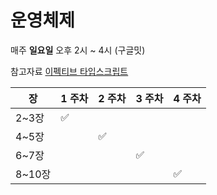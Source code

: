 # 운영체제


매주 **일요일** 오후 2시 ~ 4시 (구글밋)

참고자료 [이펙티브 타입스크립트](http://www.kyobobook.co.kr/product/detailViewKor.laf?ejkGb=KOR&mallGb=KOR&barcode=9791158903589)

|장|1 주차|2 주차|3 주차|4 주차|
|---|---|---|---|---|
|2~3장|✅|||||||
|4~5장||✅|||||
|6~7장|||✅|||
|8~10장||||✅|||


